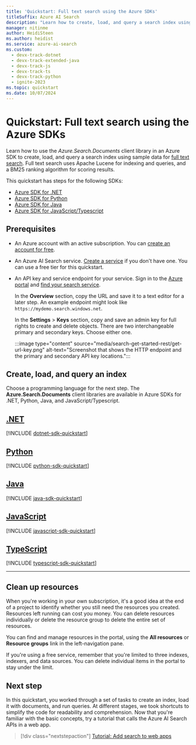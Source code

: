 ```yaml
---
title: 'Quickstart: Full text search using the Azure SDKs'
titleSuffix: Azure AI Search
description: "Learn how to create, load, and query a search index using the Azure SDKs for .NET, Python, Java, and JavaScript."
manager: nitinme
author: HeidiSteen
ms.author: heidist
ms.service: azure-ai-search
ms.custom:
  - devx-track-dotnet
  - devx-track-extended-java
  - devx-track-js
  - devx-track-ts
  - devx-track-python
  - ignite-2023
ms.topic: quickstart
ms.date: 10/07/2024
---
```


# Quickstart: Full text search using the Azure SDKs

Learn how to use the *Azure.Search.Documents* client library in an Azure SDK to create, load, and query a search index using sample data for [full text search](search-lucene-query-architecture.md). Full text search uses Apache Lucene for indexing and queries, and a BM25 ranking algorithm for scoring results.

This quickstart has steps for the following SDKs:

+ [Azure SDK for .NET](?tabs=dotnet#create-load-and-query-an-index)
+ [Azure SDK for Python](?tabs=python#create-load-and-query-an-index)
+ [Azure SDK for Java](?tabs=java#create-load-and-query-an-index)
+ [Azure SDK for JavaScript/Typescript](?tabs=javascript#create-load-and-query-an-index)

## Prerequisites

+ An Azure account with an active subscription. You can [create an account for free](https://azure.microsoft.com/pricing/purchase-options/azure-account?icid=azurefreeaccount).

+ An Azure AI Search service. [Create a service](search-create-service-portal.md) if you don't have one. You can use a free tier for this quickstart.

+ An API key and service endpoint for your service. Sign in to the [Azure portal](https://portal.azure.com) and [find your search service](https://portal.azure.com/#view/Microsoft_Azure_ProjectOxford/CognitiveServicesHub/~/CognitiveSearch).

  In the **Overview** section, copy the URL and save it to a text editor for a later step. An example endpoint might look like `https://mydemo.search.windows.net`.

  In the **Settings** > **Keys** section, copy and save an admin key for full rights to create and delete objects. There are two interchangeable primary and secondary keys. Choose either one.

  :::image type="content" source="media/search-get-started-rest/get-url-key.png" alt-text="Screenshot that shows the HTTP endpoint and the primary and secondary API key locations.":::

## Create, load, and query an index

Choose a programming language for the next step. The **Azure.Search.Documents** client libraries are available in Azure SDKs for .NET, Python, Java, and JavaScript/Typescript.

## [**.NET**](#tab/dotnet)

[!INCLUDE [dotnet-sdk-quickstart](includes/quickstarts/dotnet.md)]

## [**Python**](#tab/python)

[!INCLUDE [python-sdk-quickstart](includes/quickstarts/python.md)]

## [**Java**](#tab/java)

[!INCLUDE [java-sdk-quickstart](includes/quickstarts/java.md)]

## [**JavaScript**](#tab/javascript)

[!INCLUDE [javascript-sdk-quickstart](includes/quickstarts/javascript.md)]

## [**TypeScript**](#tab/typescript)

[!INCLUDE [typescript-sdk-quickstart](includes/quickstarts/typescript.md)]

---

## Clean up resources

When you're working in your own subscription, it's a good idea at the end of a project to identify whether you still need the resources you created. Resources left running can cost you money. You can delete resources individually or delete the resource group to delete the entire set of resources.

You can find and manage resources in the portal, using the **All resources** or **Resource groups** link in the left-navigation pane.

If you're using a free service, remember that you're limited to three indexes, indexers, and data sources. You can delete individual items in the portal to stay under the limit.

## Next step

In this quickstart, you worked through a set of tasks to create an index, load it with documents, and run queries. At different stages, we took shortcuts to simplify the code for readability and comprehension. Now that you're familiar with the basic concepts, try a tutorial that calls the Azure AI Search APIs in a web app.

> [!div class="nextstepaction"]
> [Tutorial: Add search to web apps](tutorial-csharp-overview.md)
